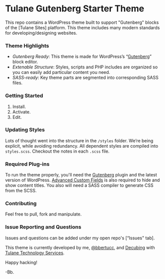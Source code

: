 # Tulane Gutenberg Starter Theme

This repo contains a WordPress theme built to support "Gutenberg" blocks of the [Tulane Sites] platform. This theme includes many modern standards for developing/designing websites. 

### Theme Highlights
- *Gutenberg Ready*: This theme is made for WordPress’s “[Gutenberg]” block editor. 
- *Extenable Structure*: Styles, scripts and PHP includes are organized so you can easily add particular content you need.
- *SASS-ready*: Key theme parts are segmented into corresponding SASS files.

### Getting Started
1. Install.
2. Activate.
3. Edit.

### Updating Styles
Lots of thought went into the structure in the `/styles` folder. We’re being explicit, while avoiding redundancy. All dependent styles are compiled into `styles.scss`. Checkout the notes in each `.scss` file.

### Required Plug-ins
To run the theme properly, you'll need the [Gutenberg] plugin and the latest version of WordPress. [Advanced Custom Fields] is also required to hide and show content titles. You also will need a SASS compiler to generate CSS from the SCSS. 

### Contributing
Feel free to pull, fork and manipulate.

### Issue Reporting and Questions
Issues and questions can be added under my open repo's [“Issues" tab]. 

This theme is currently developed by me, [@bbertucc], and [Decubing] with [Tulane Technology Services].

Happy hacking!

-Bb.

[Gutenberg]:https://wordpress.org/gutenberg/
[TU Sites]:https://sites.tulane.edu
["Issues" tab]:https://github.com/bbertucc/boilerplate-gutenberg/issues
[open repo]:https://github.com/bbertucc/boilerplate-gutenberg
[Advanced Custom Fields]:https://advancedcustomfields.com
[@bbertucc]:https://github.com/bbertucc
[Decubing]:http://decubing.com
[Tulane Technology Services]:https://ts.tulane.edu/
